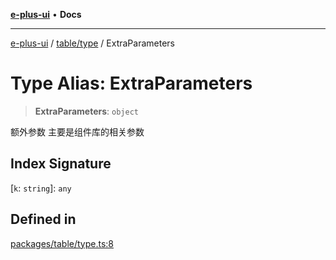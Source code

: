 [**e-plus-ui**](../../../README.md) • **Docs**

***

[e-plus-ui](../../../modules.md) / [table/type](../README.md) / ExtraParameters

# Type Alias: ExtraParameters

> **ExtraParameters**: `object`

额外参数
主要是组件库的相关参数

## Index Signature

 \[`k`: `string`\]: `any`

## Defined in

[packages/table/type.ts:8](https://github.com/c-eqian/e-plus-ui/blob/583356870441cbe8e3c917dfd7ad56ce5ac6f88a/packages/table/type.ts#L8)

